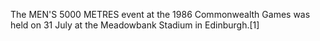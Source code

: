 The MEN'S 5000 METRES event at the 1986 Commonwealth Games was held on 31 July at the Meadowbank Stadium in Edinburgh.[1]
